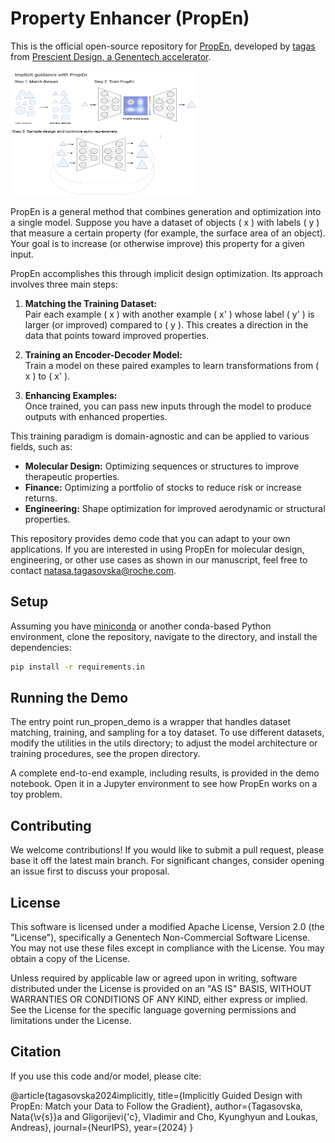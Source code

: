 # Property Enhancer (PropEn)

This is the official open-source repository for [PropEn](https://openreview.net/pdf?id=dhFHO90INk), developed by [tagas](https://tagas.github.io/aboutme/) from [Prescient Design, a Genentech accelerator](https://gene.com/prescient).

<img src="./assets/propen_3in1.png" alt="Conceptual summary" width="300" height="200">

PropEn is a general method that combines generation and optimization into a single model. Suppose you have a dataset of objects \( x \) with labels \( y \) that measure a certain property (for example, the surface area of an object). Your goal is to increase (or otherwise improve) this property for a given input.

PropEn accomplishes this through implicit design optimization. Its approach involves three main steps:

1. **Matching the Training Dataset:**  
   Pair each example \( x \) with another example \( x' \) whose label \( y' \) is larger (or improved) compared to \( y \). This creates a direction in the data that points toward improved properties.

2. **Training an Encoder-Decoder Model:**  
   Train a model on these paired examples to learn transformations from \( x \) to \( x' \).

3. **Enhancing Examples:**  
   Once trained, you can pass new inputs through the model to produce outputs with enhanced properties.

This training paradigm is domain-agnostic and can be applied to various fields, such as:

- **Molecular Design:** Optimizing sequences or structures to improve therapeutic properties.
- **Finance:** Optimizing a portfolio of stocks to reduce risk or increase returns.
- **Engineering:** Shape optimization for improved aerodynamic or structural properties.

This repository provides demo code that you can adapt to your own applications. If you are interested in using PropEn for molecular design, engineering, or other use cases as shown in our manuscript, feel free to contact [natasa.tagasovska@roche.com](mailto:natasa.tagasovska@roche.com).

## Setup

Assuming you have [miniconda](https://docs.conda.io/en/latest/miniconda.html) or another conda-based Python environment, clone the repository, navigate to the directory, and install the dependencies:

```bash
pip install -r requirements.in
```

## Running the Demo
The entry point run_propen_demo is a wrapper that handles dataset matching, training, and sampling for a toy dataset. To use different datasets, modify the utilities in the utils directory; to adjust the model architecture or training procedures, see the propen directory.

A complete end-to-end example, including results, is provided in the demo notebook. Open it in a Jupyter environment to see how PropEn works on a toy problem.

## Contributing
We welcome contributions! If you would like to submit a pull request, please base it off the latest main branch. For significant changes, consider opening an issue first to discuss your proposal.

## License
This software is licensed under a modified Apache License, Version 2.0 (the "License"), specifically a Genentech Non-Commercial Software License. You may not use these files except in compliance with the License. You may obtain a copy of the License.

Unless required by applicable law or agreed upon in writing, software distributed under the License is provided on an "AS IS" BASIS, WITHOUT WARRANTIES OR CONDITIONS OF ANY KIND, either express or implied. See the License for the specific language governing permissions and limitations under the License.

## Citation
If you use this code and/or model, please cite:

@article{tagasovska2024implicitly,
  title={Implicitly Guided Design with PropEn: Match your Data to Follow the Gradient},
  author={Tagasovska, Nata{\v{s}}a and Gligorijevi{\'c}, Vladimir and Cho, Kyunghyun and Loukas, Andreas},
  journal={NeurIPS},
  year={2024}
}
